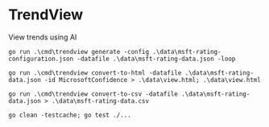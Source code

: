 # TrendView
View trends using AI

`go run .\cmd\trendview generate -config .\data\msft-rating-configuration.json -datafile .\data\msft-rating-data.json -loop`

`go run .\cmd\trendview convert-to-html -datafile .\data\msft-rating-data.json -id MicrosoftConfidence > .\data\view.html; .\data\view.html`

`go run .\cmd\trendview convert-to-csv -datafile .\data\msft-rating-data.json > .\data\msft-rating-data.csv`

`go clean -testcache; go test ./...`